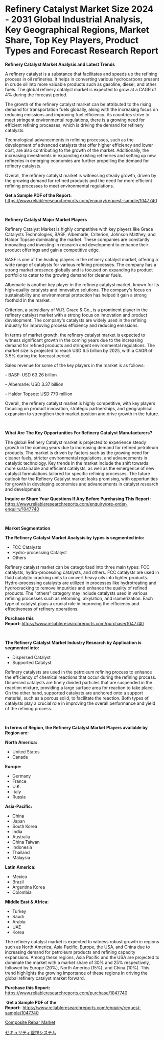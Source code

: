 <p><h1>Refinery Catalyst Market Size 2024 - 2031 Global Industrial Analysis, Key Geographical Regions, Market Share, Top Key Players, Product Types and Forecast Research Report</h1></p><p><strong>Refinery Catalyst Market Analysis and Latest Trends</strong></p>
<p><p>A refinery catalyst is a substance that facilitates and speeds up the refining process in oil refineries. It helps in converting various hydrocarbons present in crude oil into more valuable products such as gasoline, diesel, and other fuels. The global refinery catalyst market is expected to grow at a CAGR of 4% during the forecast period.</p><p>The growth of the refinery catalyst market can be attributed to the rising demand for transportation fuels globally, along with the increasing focus on reducing emissions and improving fuel efficiency. As countries strive to meet stringent environmental regulations, there is a growing need for efficient refining processes, which is driving the demand for refinery catalysts.</p><p>Technological advancements in refining processes, such as the development of advanced catalysts that offer higher efficiency and lower cost, are also contributing to the growth of the market. Additionally, the increasing investments in expanding existing refineries and setting up new refineries in emerging economies are further propelling the demand for refinery catalysts.</p><p>Overall, the refinery catalyst market is witnessing steady growth, driven by the growing demand for refined products and the need for more efficient refining processes to meet environmental regulations.</p></p>
<p><strong>Get a Sample PDF of the Report:&nbsp;</strong> <a href="https://www.reliableresearchreports.com/enquiry/request-sample/1047740">https://www.reliableresearchreports.com/enquiry/request-sample/1047740</a></p>
<p>&nbsp;</p>
<p><strong>Refinery Catalyst Major Market Players</strong></p>
<p><p>Refinery Catalyst Market is highly competitive with key players like Grace Catalysts Technologies, BASF, Albemarle, Criterion, Johnson Matthey, and Haldor Topsoe dominating the market. These companies are constantly innovating and investing in research and development to enhance their product offerings and gain a competitive edge.</p><p>BASF is one of the leading players in the refinery catalyst market, offering a wide range of catalysts for various refining processes. The company has a strong market presence globally and is focused on expanding its product portfolio to cater to the growing demand for cleaner fuels.</p><p>Albemarle is another key player in the refinery catalyst market, known for its high-quality catalysts and innovative solutions. The company's focus on sustainability and environmental protection has helped it gain a strong foothold in the market.</p><p>Criterion, a subsidiary of W.R. Grace & Co., is a prominent player in the refinery catalyst market with a strong focus on innovation and product development. The company's catalysts are widely used in the refining industry for improving process efficiency and reducing emissions.</p><p>In terms of market growth, the refinery catalyst market is expected to witness significant growth in the coming years due to the increasing demand for refined products and stringent environmental regulations. The market size is projected to reach USD 6.5 billion by 2025, with a CAGR of 3.5% during the forecast period.</p><p>Sales revenue for some of the key players in the market is as follows:</p><p>- BASF: USD 63.26 billion</p><p>- Albemarle: USD 3.37 billion</p><p>- Haldor Topsoe: USD 770 million</p><p>Overall, the refinery catalyst market is highly competitive, with key players focusing on product innovation, strategic partnerships, and geographical expansion to strengthen their market position and drive growth in the future.</p></p>
<p>&nbsp;</p>
<p><strong>What Are The Key Opportunities For Refinery Catalyst Manufacturers?</strong></p>
<p><p>The global Refinery Catalyst market is projected to experience steady growth in the coming years due to increasing demand for refined petroleum products. The market is driven by factors such as the growing need for cleaner fuels, stricter environmental regulations, and advancements in catalytic technology. Key trends in the market include the shift towards more sustainable and efficient catalysts, as well as the emergence of new catalyst formulations tailored for specific refining processes. The future outlook for the Refinery Catalyst market looks promising, with opportunities for growth in developing economies and advancements in catalyst research and development.</p></p>
<p><strong>Inquire or Share Your Questions If Any Before Purchasing This Report:</strong> <a href="https://www.reliableresearchreports.com/enquiry/pre-order-enquiry/1047740">https://www.reliableresearchreports.com/enquiry/pre-order-enquiry/1047740</a></p>
<p>&nbsp;</p>
<p><strong>Market Segmentation</strong></p>
<p><strong>The Refinery Catalyst Market Analysis by types is segmented into:</strong></p>
<p><ul><li>FCC Catalysts</li><li>Hydro-processing Catalyst</li><li>Others</li></ul></p>
<p><p>Refinery catalyst market can be categorized into three main types: FCC catalysts, hydro-processing catalysts, and others. FCC catalysts are used in fluid catalytic cracking units to convert heavy oils into lighter products. Hydro-processing catalysts are utilized in processes like hydrotreating and hydrocracking to remove impurities and enhance the quality of refined products. The "others" category may include catalysts used in various refining processes such as reforming, alkylation, and isomerization. Each type of catalyst plays a crucial role in improving the efficiency and effectiveness of refinery operations.</p></p>
<p><strong>Purchase this Report:&nbsp;</strong><a href="https://www.reliableresearchreports.com/purchase/1047740">https://www.reliableresearchreports.com/purchase/1047740</a></p>
<p>&nbsp;</p>
<p><strong>The Refinery Catalyst Market Industry Research by Application is segmented into:</strong></p>
<p><ul><li>Dispersed Catalyst</li><li>Supported Catalyst</li></ul></p>
<p><p>Refinery catalysts are used in the petroleum refining process to enhance the efficiency of chemical reactions that occur during the refining process. Dispersed catalysts are finely divided particles that are suspended in the reaction mixture, providing a large surface area for reaction to take place. On the other hand, supported catalysts are anchored onto a support material, such as a porous solid, to facilitate the reaction. Both types of catalysts play a crucial role in improving the overall performance and yield of the refining process.</p></p>
<p>&nbsp;</p>
<p><strong>In terms of Region, the Refinery Catalyst Market Players available by Region are:</strong></p>
<p>
    <p> <strong> North America: </strong>
        <ul>
            <li>United States</li>
            <li>Canada</li>
        </ul>
        </p> 
    <p> <strong> Europe: </strong>
        <ul>
            <li>Germany</li>
            <li>France</li>
            <li>U.K.</li>
            <li>Italy</li>
            <li>Russia</li>
        </ul>
        </p> 
    <p> <strong> Asia-Pacific: </strong>
        <ul>
            <li>China</li>
            <li>Japan</li>
            <li>South Korea</li>
            <li>India</li>
            <li>Australia</li>
            <li>China Taiwan</li>
            <li>Indonesia</li>
            <li>Thailand</li>
            <li>Malaysia</li>
        </ul>
        </p> 
    <p> <strong> Latin America: </strong>
        <ul>
            <li>Mexico</li>
            <li>Brazil</li>
            <li>Argentina Korea</li>
            <li>Colombia</li>
        </ul>
        </p> 
    <p> <strong> Middle East & Africa: </strong>
        <ul>
            <li>Turkey</li>
            <li>Saudi</li>
            <li>Arabia</li>
            <li>UAE</li>
            <li>Korea</li>
        </ul>
    </p>
    </p>
<p><p>The refinery catalyst market is expected to witness robust growth in regions such as North America, Asia Pacific, Europe, the USA, and China due to increasing demand for petroleum products and refining capacity expansions. Among these regions, Asia Pacific and the USA are projected to dominate the market with a market share of 30% and 25% respectively, followed by Europe (20%), North America (15%), and China (10%). This trend highlights the growing importance of these regions in driving the global refinery catalyst market forward.</p></p>
<p><strong>Purchase this Report: </strong><a href="https://www.reliableresearchreports.com/purchase/1047740">https://www.reliableresearchreports.com/purchase/1047740</a></p>
<p>&nbsp;<strong>Get a Sample PDF of the Report:&nbsp;&nbsp;</strong><a href="https://www.reliableresearchreports.com/enquiry/request-sample/1047740">https://www.reliableresearchreports.com/enquiry/request-sample/1047740</a></p>
<p><strong></strong></p>
<p><p><a href="https://github.com/GroverBarry/Market-Research-Report-List-4/blob/main/composite-rebar-market.md">Composite Rebar Market</a></p><p><a href="https://github.com/ppmazlotr77499/Market-Research-Report-List-1/blob/main/2443891194264.md">セキュリティ監視システム</a></p></p>